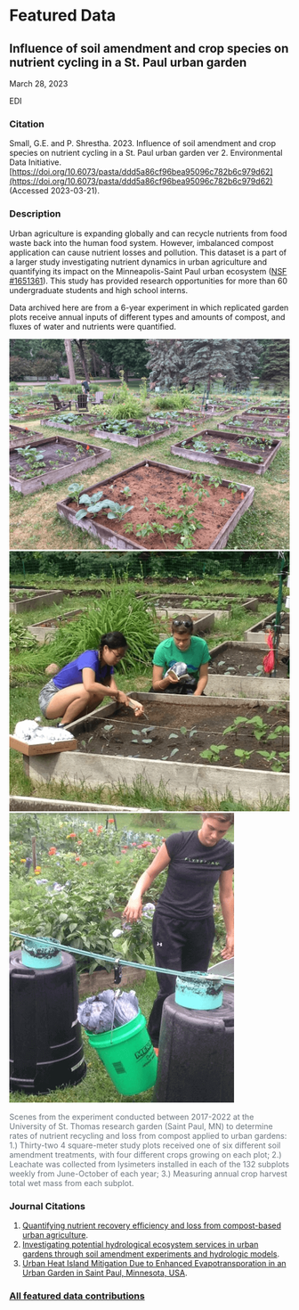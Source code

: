 # Featured Data

## Influence of soil amendment and crop species on nutrient cycling in a St. Paul urban garden

March 28, 2023

EDI

### Citation

Small, G.E. and P. Shrestha. 2023. Influence of soil amendment and crop species on nutrient cycling in a St. Paul urban garden ver 2. Environmental Data Initiative. [https://doi.org/10.6073/pasta/ddd5a86cf96bea95096c782b6c979d62](https://doi.org/10.6073/pasta/ddd5a86cf96bea95096c782b6c979d62) (Accessed 2023-03-21).

### Description

Urban agriculture is expanding globally and can recycle nutrients from food waste back into the human food system. However, imbalanced compost application can cause nutrient losses and pollution. This dataset is a part of a larger study investigating nutrient dynamics in urban agriculture and quantifying its impact on the Minneapolis-Saint Paul urban ecosystem ([NSF #1651361](https://www.nsf.gov/awardsearch/showAward?AWD_ID=1651361&HistoricalAwards=false)). This study has provided research opportunities for more than 60 undergraduate students and high school interns.

Data archived here are from a 6-year experiment in which replicated garden plots receive annual inputs of different types and amounts of compost, and fluxes of water and nutrients were quantified.

<div>
  <div class="gallery">
    <a href="/static/images/featured_data/msp-1.png">
      <img src="/static/images/featured_data/msp-1.png" alt="Measuring nutrient leachate with lysimeters.">
    </a>
    <a href="/static/images/featured_data/msp-2.png">
      <img src="/static/images/featured_data/msp-2.png" alt="Measuring nutrient leachate with lysimeters.">
    </a>
    <a href="/static/images/featured_data/msp-3.png">
      <img src="/static/images/featured_data/msp-3.png" alt="Measuring cabbage wet mass.">
    </a>
  </div>
  <div>
    <p class="figure-caption" style="color: #6c757d">Scenes from the experiment conducted between 2017-2022 at the University of St. Thomas research garden (Saint Paul, MN) to determine rates of nutrient recycling and loss from compost applied to urban gardens: 1.) Thirty-two 4 square-meter study plots received one of six different soil amendment treatments, with four different crops growing on each plot; 2.) Leachate was collected from lysimeters installed in each of the 132 subplots weekly from June-October of each year; 3.) Measuring annual crop harvest total wet mass from each subplot.</p>
  </div>
</div>

### Journal Citations

1. [Quantifying nutrient recovery efficiency and loss from compost-based urban agriculture](https://doi.org/10.1371/journal.pone.0230996).
2. [Investigating potential hydrological ecosystem services in urban gardens through soil amendment experiments and hydrologic models](https://doi.org/10.1007/s11252-021-01191-7).
3. [Urban Heat Island Mitigation Due to Enhanced Evapotransporation in an Urban Garden in Saint Paul, Minnesota, USA](https://doi.org/10.2495/UA200041).

### [All featured data contributions](/templates/featured/featured-grid)
